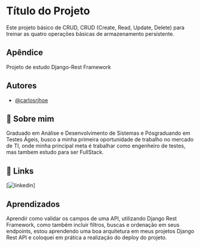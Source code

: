 # Título do Projeto

Este projeto básico de CRUD, CRUD (Create, Read, Update, Delete) para treinar as quatro operações básicas de armazenamento persistente.

## Apêndice

Projeto de estudo Django-Rest Framework


## Autores

- [@carlosrjhoe](https://github.com/carlosrjhoe)


## 🚀 Sobre mim
Graduado em Análise e Desenvolvimento de Sistemas e Pósgraduando em Testes Ágeis, 
busco a minha primeira oportunidade de trabalho no mercado de TI, onde minha principal meta é trabalhar como engenheiro de testes, mas tambem estudo para ser FullStack.


## 🔗 Links
[![linkedin](https://www.linkedin.com/in/carlos-roberto-a5b22129a/)]

<!-- [![portfolio](https://img.shields.io/badge/my_portfolio-000?style=for-the-badge&logo=ko-fi&logoColor=white)](https://katherineoelsner.com/)
[![linkedin](https://img.shields.io/badge/linkedin-0A66C2?style=for-the-badge&logo=linkedin&logoColor=white)](https://www.linkedin.com/)
[![twitter](https://img.shields.io/badge/twitter-1DA1F2?style=for-the-badge&logo=twitter&logoColor=white)](https://twitter.com/) -->

## Aprendizados

Aprendir como validar os campos de uma API, utilizando Django Rest Framework,
como também incluir filtros, buscas e ordenação em seus endpoints, estou aprendendo uma boa arquitetura em meus projetos Django Rest API
e coloquei em prática a realização do deploy do projeto.